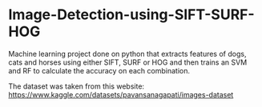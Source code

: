# Image-Detection-using-SIFT-SURF-HOG

Machine learning project done on python that extracts features of dogs, cats and horses using either SIFT, SURF or HOG and then trains an SVM and RF 
to calculate the accuracy on each combination.

The dataset was taken from this website: https://www.kaggle.com/datasets/pavansanagapati/images-dataset
